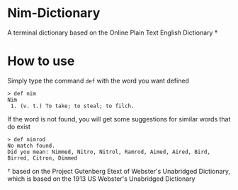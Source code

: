 # Nim-Dictionary

A terminal dictionary based on the Online Plain Text English Dictionary †

# How to use

Simply type the command `def` with the word you want defined
```
> def nim
Nim
 1. (v. t.) To take; to steal; to filch.
```
If the word is not found, you will get some suggestions for similar words that do exist
```
> def nimrod
No match found.
Did you mean: Nimmed, Nitro, Nitrol, Ramrod, Aimed, Aired, Bird, Birred, Citron, Dimmed
```

† based on the Project Gutenberg Etext of Webster's Unabridged Dictionary, which is based on the 1913 US Webster's Unabridged Dictionary

